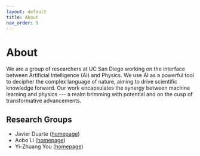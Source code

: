 ```yaml
---
layout: default
title: About
nav_order: 9
---
```


# About

We are a group of researchers at UC San Diego working on the interface between Artificial Intelligence (AI) and Physics. We use AI as a powerful tool to decipher the complex language of nature, aiming to drive scientific knowledge forward. Our work encapsulates the synergy between machine learning and physics --- a realm brimming with potential and on the cusp of transformative advancements.

## Research Groups

* Javier Duarte ([homepage](https://jduarte.physics.ucsd.edu/))
* Aobo Li ([homepage](https://aobol.github.io/AoboLi/))
* Yi-Zhuang You ([homepage](https://everettyou.github.io/))

